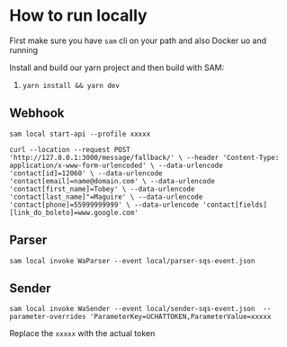 # How to run locally
First make sure you have `sam` cli on your path and also Docker uo and running

Install and build our yarn project and then build with SAM:
1. `yarn install && yarn dev`

## Webhook

`sam local start-api --profile xxxxx`

`curl --location --request POST 'http://127.0.0.1:3000/message/fallback/' \
--header 'Content-Type: application/x-www-form-urlencoded' \
--data-urlencode 'contact[id]=12060' \
--data-urlencode 'contact[email]=name@domain.com' \
--data-urlencode 'contact[first_name]=Tobey' \
--data-urlencode 'contact[last_name]"=Maguire' \
--data-urlencode 'contact[phone]=55999999999' \
--data-urlencode 'contact[fields][link_do_boleto]=www.google.com'`

## Parser
`sam local invoke WaParser --event local/parser-sqs-event.json`

## Sender 
`sam local invoke WaSender --event local/sender-sqs-event.json  --parameter-overrides 'ParameterKey=UCHATTOKEN,ParameterValue=xxxxx`

Replace the `xxxxx` with the actual token
